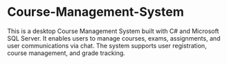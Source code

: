 # Course-Management-System
This is a desktop Course Management System built with C# and Microsoft SQL Server. It enables users to manage courses, exams, assignments, and user communications via chat. The system supports user registration, course management, and grade tracking.
